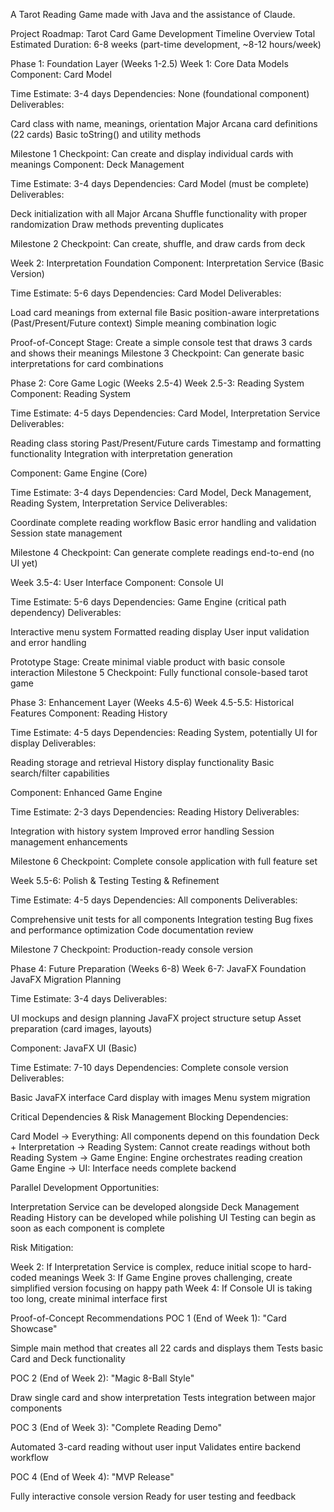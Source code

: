A Tarot Reading Game made with Java and the assistance of Claude. 

Project Roadmap: Tarot Card Game
Development Timeline Overview
Total Estimated Duration: 6-8 weeks (part-time development, ~8-12 hours/week)

Phase 1: Foundation Layer (Weeks 1-2.5)
Week 1: Core Data Models
Component: Card Model

Time Estimate: 3-4 days
Dependencies: None (foundational component)
Deliverables:

Card class with name, meanings, orientation
Major Arcana card definitions (22 cards)
Basic toString() and utility methods



Milestone 1 Checkpoint: Can create and display individual cards with meanings 
Component: Deck Management

Time Estimate: 3-4 days
Dependencies: Card Model (must be complete)
Deliverables:

Deck initialization with all Major Arcana
Shuffle functionality with proper randomization
Draw methods preventing duplicates



Milestone 2 Checkpoint: Can create, shuffle, and draw cards from deck

Week 2: Interpretation Foundation
Component: Interpretation Service (Basic Version)

Time Estimate: 5-6 days
Dependencies: Card Model
Deliverables:

Load card meanings from external file
Basic position-aware interpretations (Past/Present/Future context)
Simple meaning combination logic



Proof-of-Concept Stage: Create a simple console test that draws 3 cards and shows their meanings
Milestone 3 Checkpoint: Can generate basic interpretations for card combinations

Phase 2: Core Game Logic (Weeks 2.5-4)
Week 2.5-3: Reading System
Component: Reading System

Time Estimate: 4-5 days
Dependencies: Card Model, Interpretation Service
Deliverables:

Reading class storing Past/Present/Future cards
Timestamp and formatting functionality
Integration with interpretation generation



Component: Game Engine (Core)

Time Estimate: 3-4 days
Dependencies: Card Model, Deck Management, Reading System, Interpretation Service
Deliverables:

Coordinate complete reading workflow
Basic error handling and validation
Session state management



Milestone 4 Checkpoint: Can generate complete readings end-to-end (no UI yet)

Week 3.5-4: User Interface
Component: Console UI

Time Estimate: 5-6 days
Dependencies: Game Engine (critical path dependency)
Deliverables:

Interactive menu system
Formatted reading display
User input validation and error handling



Prototype Stage: Create minimal viable product with basic console interaction
Milestone 5 Checkpoint: Fully functional console-based tarot game

Phase 3: Enhancement Layer (Weeks 4.5-6)
Week 4.5-5.5: Historical Features
Component: Reading History

Time Estimate: 4-5 days
Dependencies: Reading System, potentially UI for display
Deliverables:

Reading storage and retrieval
History display functionality
Basic search/filter capabilities



Component: Enhanced Game Engine

Time Estimate: 2-3 days
Dependencies: Reading History
Deliverables:

Integration with history system
Improved error handling
Session management enhancements



Milestone 6 Checkpoint: Complete console application with full feature set

Week 5.5-6: Polish & Testing
Testing & Refinement

Time Estimate: 4-5 days
Dependencies: All components
Deliverables:

Comprehensive unit tests for all components
Integration testing
Bug fixes and performance optimization
Code documentation review



Milestone 7 Checkpoint: Production-ready console version

Phase 4: Future Preparation (Weeks 6-8)
Week 6-7: JavaFX Foundation
JavaFX Migration Planning

Time Estimate: 3-4 days
Deliverables:

UI mockups and design planning
JavaFX project structure setup
Asset preparation (card images, layouts)



Component: JavaFX UI (Basic)

Time Estimate: 7-10 days
Dependencies: Complete console version
Deliverables:

Basic JavaFX interface
Card display with images
Menu system migration




Critical Dependencies & Risk Management
Blocking Dependencies:

Card Model → Everything: All components depend on this foundation
Deck + Interpretation → Reading System: Cannot create readings without both
Reading System → Game Engine: Engine orchestrates reading creation
Game Engine → UI: Interface needs complete backend

Parallel Development Opportunities:

Interpretation Service can be developed alongside Deck Management
Reading History can be developed while polishing UI
Testing can begin as soon as each component is complete

Risk Mitigation:

Week 2: If Interpretation Service is complex, reduce initial scope to hard-coded meanings
Week 3: If Game Engine proves challenging, create simplified version focusing on happy path
Week 4: If Console UI is taking too long, create minimal interface first

Proof-of-Concept Recommendations
POC 1 (End of Week 1): "Card Showcase"

Simple main method that creates all 22 cards and displays them
Tests basic Card and Deck functionality

POC 2 (End of Week 2): "Magic 8-Ball Style"

Draw single card and show interpretation
Tests integration between major components

POC 3 (End of Week 3): "Complete Reading Demo"

Automated 3-card reading without user input
Validates entire backend workflow

POC 4 (End of Week 4): "MVP Release"

Fully interactive console version
Ready for user testing and feedback
